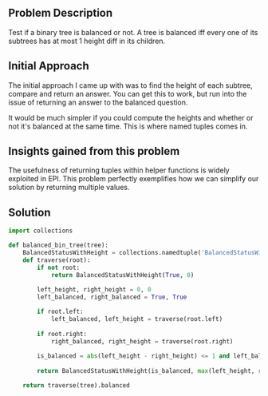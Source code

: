 ## Problem Description
Test if a binary tree is balanced or not. A tree is balanced iff every one of its subtrees has at most 1 height diff in its children.

## Initial Approach
The initial approach I came up with was to find the height of each subtree, compare and return an answer. You can get this to work, but run into the issue of returning an answer to the balanced question. 

It would be much simpler if you could compute the heights and whether or not it's balanced at the same time. This is where named tuples comes in.

## Insights gained from this problem
The usefulness of returning tuples within helper functions is widely exploited in EPI. This problem perfectly exemplifies how we can simplify our solution by returning multiple values.


## Solution

```python
import collections

def balanced_bin_tree(tree):
    BalancedStatusWithHeight = collections.namedtuple('BalancedStatusWithHeight', ('balanced', 'height'))
    def traverse(root):
        if not root:
            return BalancedStatusWithHeight(True, 0)
        
        left_height, right_height = 0, 0
        left_balanced, right_balanced = True, True

        if root.left:
            left_balanced, left_height = traverse(root.left)
            
        if root.right:
            right_balanced, right_height = traverse(root.right)
        
        is_balanced = abs(left_height - right_height) <= 1 and left_balanced and right_balanced
        
        return BalancedStatusWithHeight(is_balanced, max(left_height, right_height) + 1)

    return traverse(tree).balanced
```